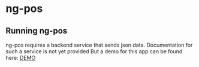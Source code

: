 # ng-pos
## Running ng-pos

ng-pos requires a backend service that sends json data.
Documentation for such a service is not yet provided
But a demo for this app can be found here: [DEMO](https://ericnjuki.github.io/ngpos)